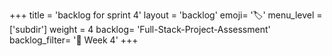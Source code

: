 +++
title = 'backlog for sprint 4'
layout = 'backlog'
emoji= '🏷️'
menu_level = ['subdir']
weight = 4
backlog= 'Full-Stack-Project-Assessment'
backlog_filter= '📅 Week 4'
+++
